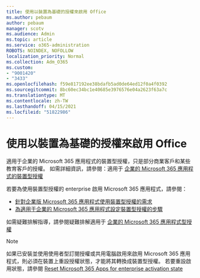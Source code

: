 ```yaml
---
title: 使用以裝置為基礎的授權來啟用 Office
ms.author: pebaum
author: pebaum
manager: scotv
ms.audience: Admin
ms.topic: article
ms.service: o365-administration
ROBOTS: NOINDEX, NOFOLLOW
localization_priority: Normal
ms.collection: Adm_O365
ms.custom:
- "9001420"
- "3433"
ms.openlocfilehash: f59e817192ee38bdafb5ad0de64ed12f0a4f0392
ms.sourcegitcommit: 8bc60ec34bc1e40685e3976576e04a2623f63a7c
ms.translationtype: MT
ms.contentlocale: zh-TW
ms.lasthandoff: 04/15/2021
ms.locfileid: "51822986"
---
```

# <a name="activating-office-using-device-based-licensing"></a>使用以裝置為基礎的授權來啟用 Office

適用于企業的 Microsoft 365 應用程式的裝置型授權，只是部分商業客戶和某些教育客戶的授權。 如需詳細資訊，請參閱：適用于 [企業的 Microsoft 365 應用程式的裝置型授權](https://docs.microsoft.com/deployoffice/device-based-licensing)

若要為使用裝置型授權的 enterprise 啟用 Microsoft 365 應用程式，請參閱：

- [針對企業版 Microsoft 365 應用程式使用裝置型授權的需求](https://docs.microsoft.com/deployoffice/device-based-licensing#requirements-for-using-device-based-licensing-for-microsoft-365-apps-for-enterprise)
- [為適用于企業的 Microsoft 365 應用程式設定裝置型授權的步驟](https://docs.microsoft.com/deployoffice/device-based-licensing#steps-to-configure-device-based-licensing-for-microsoft-365-apps-for-enterprise)

如需疑難排解指導，請參閱疑難排解適用于 [企業的 Microsoft 365 應用程式型授權](https://docs.microsoft.com/deployoffice/device-based-licensing#troubleshoot-device-based-licensing-for-microsoft-365-apps-for-enterprise)

> [!NOTE]
> 如果已安裝並使用使用者型訂閱授權或共用電腦啟用來啟用 Microsoft 365 應用程式，則必須在裝置上重設授權狀態，才能將其轉換成裝置型授權。 若要重設啟用狀態，請參閱 [Reset Microsoft 365 Apps for enterprise activation state](https://docs.microsoft.com/office/troubleshoot/activation/reset-office-365-proplus-activation-state)
